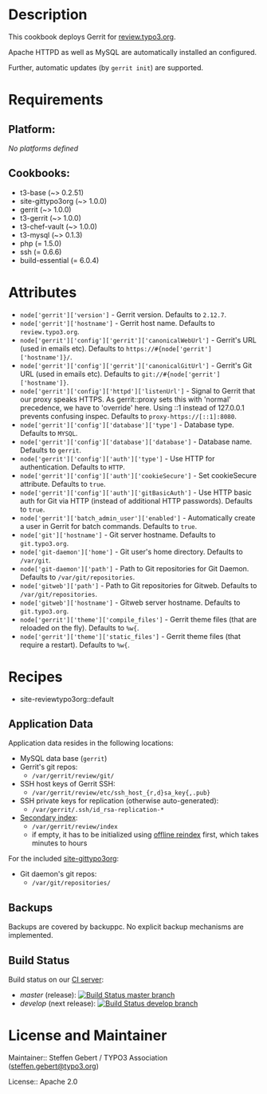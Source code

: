 # Description

This cookbook deploys Gerrit for [review.typo3.org](https://review.typo3.org).

Apache HTTPD as well as MySQL are automatically installed an configured.

Further, automatic updates (by `gerrit init`) are supported.

# Requirements

## Platform:

*No platforms defined*

## Cookbooks:

* t3-base (~> 0.2.51)
* site-gittypo3org (~> 1.0.0)
* gerrit (~> 1.0.0)
* t3-gerrit (~> 1.0.0)
* t3-chef-vault (~> 1.0.0)
* t3-mysql (~> 0.1.3)
* php (= 1.5.0)
* ssh (= 0.6.6)
* build-essential (= 6.0.4)

# Attributes

* `node['gerrit']['version']` - Gerrit version. Defaults to `2.12.7`.
* `node['gerrit']['hostname']` - Gerrit host name. Defaults to `review.typo3.org`.
* `node['gerrit']['config']['gerrit']['canonicalWebUrl']` - Gerrit's URL (used in emails etc). Defaults to `https://#{node['gerrit']['hostname']}/`.
* `node['gerrit']['config']['gerrit']['canonicalGitUrl']` - Gerrit's Git URL (used in emails etc). Defaults to `git://#{node['gerrit']['hostname']}`.
* `node['gerrit']['config']['httpd']['listenUrl']` - Signal to Gerrit that our proxy speaks HTTPS. As gerrit::proxy sets this with 'normal' precedence, we have to 'override' here. Using ::1 instead of 127.0.0.1 prevents confusing inspec. Defaults to `proxy-https://[::1]:8080`.
* `node['gerrit']['config']['database']['type']` - Database type. Defaults to `MYSQL`.
* `node['gerrit']['config']['database']['database']` - Database name. Defaults to `gerrit`.
* `node['gerrit']['config']['auth']['type']` - Use HTTP for authentication. Defaults to `HTTP`.
* `node['gerrit']['config']['auth']['cookieSecure']` - Set cookieSecure attribute. Defaults to `true`.
* `node['gerrit']['config']['auth']['gitBasicAuth']` - Use HTTP basic auth for Git via HTTP (instead of additional HTTP passwords). Defaults to `true`.
* `node['gerrit']['batch_admin_user']['enabled']` - Automatically create a user in Gerrit for batch commands. Defaults to `true`.
* `node['git']['hostname']` - Git server hostname. Defaults to `git.typo3.org`.
* `node['git-daemon']['home']` - Git user's home directory. Defaults to `/var/git`.
* `node['git-daemon']['path']` - Path to Git repositories for Git Daemon. Defaults to `/var/git/repositories`.
* `node['gitweb']['path']` - Path to Git repositories for Gitweb. Defaults to `/var/git/repositories`.
* `node['gitweb']['hostname']` - Gitweb server hostname. Defaults to `git.typo3.org`.
* `node['gerrit']['theme']['compile_files']` - Gerrit theme files (that are reloaded on the fly). Defaults to `%w{`.
* `node['gerrit']['theme']['static_files']` - Gerrit theme files (that require a restart). Defaults to `%w{`.

# Recipes

* site-reviewtypo3org::default

Application Data
----------------

Application data resides in the following locations:

- MySQL data base (`gerrit`)
- Gerrit's git repos:
  - `/var/gerrit/review/git/`
- SSH host keys of Gerrit SSH:
  - `/var/gerrit/review/etc/ssh_host_{r,d}sa_key{,.pub}`
- SSH private keys for replication (otherwise auto-generated):
  - `/var/gerrit/.ssh/id_rsa-replication-*`
- [Secondary index](https://gerrit-documentation.storage.googleapis.com/Documentation/2.13/config-gerrit.html#index):
  - `/var/gerrit/review/index`
  - if empty, it has to be initialized using [offline reindex](https://gerrit-documentation.storage.googleapis.com/Documentation/2.13/pgm-reindex.html) first, which takes minutes to hours


For the included [site-gittypo3org](https://github.com/typo3-cookbooks/site-gittypo3org):

- Git daemon's git repos:
  - `/var/git/repositories/`

Backups
-------

Backups are covered by backuppc. No explicit backup mechanisms are implemented.

Build Status
------------

Build status on our [CI server](https://chef-ci.typo3.org):

- *master* (release): [![Build Status master branch](https://chef-ci.typo3.org/job/TYPO3-cookbooks/job/site-reviewtypo3org/branch/master/badge/icon)](https://chef-ci.typo3.org/job/TYPO3-cookbooks/job/site-reviewtypo3org/branch/master/)
- *develop* (next release): [![Build Status develop branch](https://chef-ci.typo3.org/job/TYPO3-cookbooks/job/site-reviewtypo3org/branch/develop/badge/icon)](https://chef-ci.typo3.org/job/TYPO3-cookbooks/job/site-reviewtypo3org/branch/develop/)


# License and Maintainer

Maintainer:: Steffen Gebert / TYPO3 Association (<steffen.gebert@typo3.org>)

License:: Apache 2.0
